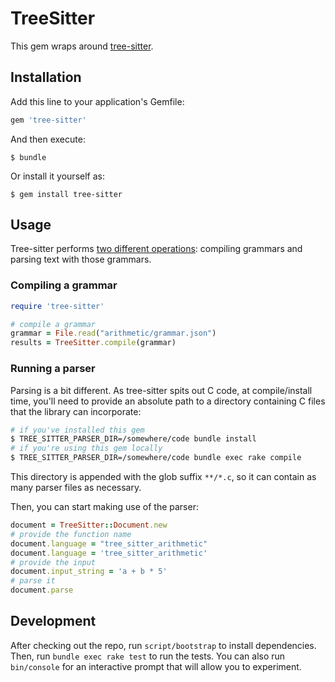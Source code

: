 # TreeSitter

This gem wraps around [tree-sitter](https://github.com/tree-sitter/tree-sitter).

## Installation

Add this line to your application's Gemfile:

```ruby
gem 'tree-sitter'
```

And then execute:

    $ bundle

Or install it yourself as:

    $ gem install tree-sitter

## Usage

Tree-sitter performs [two different operations](https://github.com/tree-sitter/tree-sitter#overview): compiling grammars and parsing text with those grammars.

### Compiling a grammar

``` ruby
require 'tree-sitter'

# compile a grammar
grammar = File.read("arithmetic/grammar.json")
results = TreeSitter.compile(grammar)
```

### Running a parser

Parsing is a bit different. As tree-sitter spits out C code, at compile/install time, you'll need to provide an absolute path to a directory containing C files that the library can incorporate:

``` bash
# if you've installed this gem
$ TREE_SITTER_PARSER_DIR=/somewhere/code bundle install
# if you're using this gem locally
$ TREE_SITTER_PARSER_DIR=/somewhere/code bundle exec rake compile
```

This directory is appended with the glob suffix `**/*.c`, so it can contain as many parser files as necessary.

Then, you can start making use of the parser:

``` ruby
document = TreeSitter::Document.new
# provide the function name
document.language = "tree_sitter_arithmetic"
document.language = 'tree_sitter_arithmetic'
# provide the input
document.input_string = 'a + b * 5'
# parse it
document.parse
```

## Development

After checking out the repo, run `script/bootstrap` to install dependencies. Then, run `bundle exec rake test` to run the tests. You can also run `bin/console` for an interactive prompt that will allow you to experiment.
